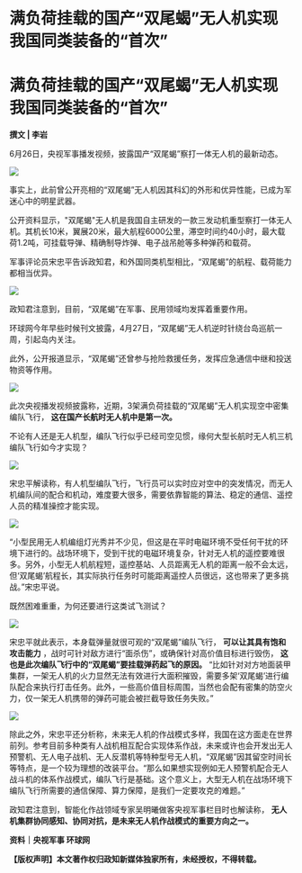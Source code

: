 # 满负荷挂载的国产“双尾蝎”无人机实现我国同类装备的“首次”

# 满负荷挂载的国产“双尾蝎”无人机实现我国同类装备的“首次”

**撰文 | 李岩**

6月26日，央视军事播发视频，披露国产“双尾蝎”察打一体无人机的最新动态。

![](https://inews.gtimg.com/news_bt/OpLRZH2vDy_hx1fZ62ddq6BzZODRg3CNsMqHQPvAfXngwAA/1000)

事实上，此前曾公开亮相的“双尾蝎”无人机因其科幻的外形和优异性能，已成为军迷心中的明星武器。

公开资料显示，"双尾蝎"无人机是我国自主研发的一款三发动机重型察打一体无人机。其机长10米，翼展20米，最大航程6000公里，滞空时间约40小时，最大载荷1.2吨，可挂载导弹、精确制导炸弹、电子战吊舱等多种弹药和载荷。

军事评论员宋忠平告诉政知君，和外国同类机型相比，“双尾蝎”的航程、载荷能力都相当优异。

![](https://inews.gtimg.com/news_bt/ORm33OtmLWROO5kRJQBIpVdCVVDb1dB_xCiJkg0xeoD9kAA/1000)

政知君注意到，目前，“双尾蝎”在军事、民用领域均发挥着重要作用。

环球网今年早些时候刊文披露，4月27日，“双尾蝎”无人机逆时针绕台岛巡航一周，引起岛内关注。

此外，公开报道显示，“双尾蝎”还曾参与抢险救援任务，发挥应急通信中继和投送物资等作用。

![](https://inews.gtimg.com/news_bt/OqOn9-HjNvhDNdkefDrtD6Eqma-9IqbUWWs0GMKuATj9sAA/1000)

此次央视播发视频披露称，近期，3架满负荷挂载的“双尾蝎”无人机实现空中密集编队飞行， **这在国产长航时无人机中是第一次。**

不论有人还是无人机型，编队飞行似乎已经司空见惯，缘何大型长航时无人机三机编队飞行如今才实现？

![](https://inews.gtimg.com/news_bt/OwxlVuMh160UhERhww1ogl0lFKVi8tyiRYE8vwMF_NCtMAA/1000)

宋忠平解读称，有人机型编队飞行，飞行员可以实时应对空中的突发情况，而无人机编队间的配合和机动，难度要大很多，需要依靠智能的算法、稳定的通信、遥控人员的精准操控才能实现。

![](https://inews.gtimg.com/news_bt/OKcxUCvilkg1r91HBPNByao_unw3CTPTo8C0JCc7yWboQAA/1000)

“小型民用无人机编组灯光秀并不少见，但这是在平时电磁环境不受任何干扰的环境下进行的。战场环境下，受到干扰的电磁环境复杂，针对无人机的遥控要难很多。另外，小型无人机航程短，遥控基站、人员距离无人机的距离一般不会太远，但‘双尾蝎’航程长，其实际执行任务时可能距离遥控人员很远，这也带来了更多挑战。”宋忠平说。

既然困难重重，为何还要进行这类试飞测试？

![](https://inews.gtimg.com/news_bt/OW5r6UR0QiV6x4q05P0luBU3bFOoOoTvTquvn8SwfW8Q8AA/1000)

宋忠平就此表示，本身载弹量就很可观的“双尾蝎”编队飞行， **可以让其具有饱和攻击能力** ，战时可针对敌方进行“面杀伤”，或确保针对高价值目标进行毁伤，
**这也是此次编队飞行中的“双尾蝎”要挂载弹药起飞的原因。**
“比如针对对方地面装甲集群，一架无人机的火力显然无法有效进行大面积摧毁，需要多架‘双尾蝎’进行编队配合来执行打击任务。此外，一些高价值目标周围，当然也会配有密集的防空火力，仅一架无人机携带的弹药可能会被拦截导致任务失败。”

![](https://inews.gtimg.com/news_bt/O6FvRuLjyEegRrBHrrOuJ9vZbe4WdTxC6rIOHmXSXHv80AA/1000)

除此之外，宋忠平还分析称，未来无人机的作战模式多样，我国在这方面走在世界前列。参考目前多种类有人战机相互配合实现体系作战，未来或许也会开发出无人预警机、无人电子战机、无人反潜机等特种型号无人机，“双尾蝎”因其留空时间长等特点，是一个较为理想的改装平台。“那么如果想实现例如无人预警机配合无人战斗机的体系作战模式，编队飞行是基础。这个意义上，大型无人机在战场环境下编队飞行所需要的通信保障、算力保障，是我们一定要攻克的难题。”

政知君注意到，智能化作战领域专家吴明曦做客央视军事栏目时也解读称， **无人机集群协同感知、协同对抗，是未来无人机作战模式的重要方向之一。**

**资料｜央视军事 环球网**

**【版权声明】本文著作权归政知新媒体独家所有，未经授权，不得转载。**

